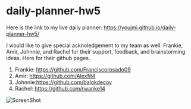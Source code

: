 # daily-planner-hw5


Here is the link to my live daily planner: 
https://youjmi.github.io/daily-planner-hw5/

I would like to give special acknoledgement to my team as well: Frankie, Amir, Johnnie, and Rachel for their support, feedback, and brainstorming ideas. Here for their github pages.

1.  Frankie: https://github.com/Franciscorosado09
2.  Amir: https://github.com/Alexfit4
3.  Johnnie:https://github.com/balokdecoy
4.  Rachel: https://github.com/rwanke14


![ScreenShot](https://user-images.githubusercontent.com/73494581/102304304-231a4580-3f2b-11eb-9550-d3bf8b1ae51a.jpeg)
